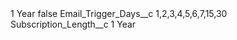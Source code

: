 <?xml version="1.0" encoding="UTF-8"?>
<CustomMetadata xmlns="http://soap.sforce.com/2006/04/metadata" xmlns:xsi="http://www.w3.org/2001/XMLSchema-instance" xmlns:xsd="http://www.w3.org/2001/XMLSchema">
    <label>1 Year</label>
    <protected>false</protected>
    <values>
        <field>Email_Trigger_Days__c</field>
        <value xsi:type="xsd:string">1,2,3,4,5,6,7,15,30</value>
    </values>
    <values>
        <field>Subscription_Length__c</field>
        <value xsi:type="xsd:string">1 Year</value>
    </values>
</CustomMetadata>

